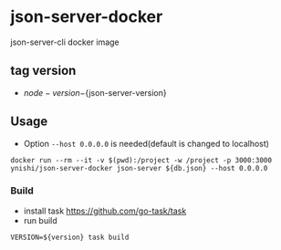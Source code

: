# json-server-docker
json-server-cli docker image

## tag version
* ${node-version}-${json-server-version}

## Usage
* Option `--host 0.0.0.0` is needed(default is changed to localhost) 
```
docker run --rm --it -v $(pwd):/project -w /project -p 3000:3000 ynishi/json-server-docker json-server ${db.json} --host 0.0.0.0
```
### Build
* install task https://github.com/go-task/task 
* run build
```
VERSION=${version} task build
```

